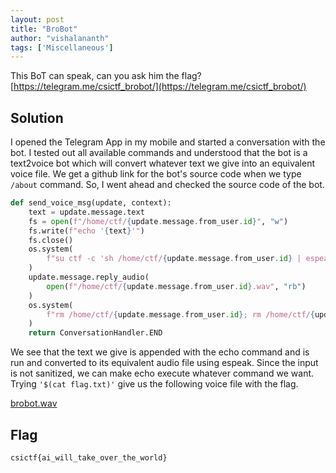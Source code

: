 ```yaml
---
layout: post
title: "BroBot"
author: "vishalananth"
tags: ['Miscellaneous']
---
```


This BoT can speak, can you ask him the flag? [https://telegram.me/csictf_brobot/](https://telegram.me/csictf_brobot/)

## Solution

I opened the Telegram App in my mobile and started a conversation with the bot. I tested out all available commands and understood that the bot is a text2voice bot which will convert whatever text we give into an equivalent voice file. We get a github link for the bot's source code when we type `/about` command.
So, I went ahead and checked the source code of the bot. 

```Python
def send_voice_msg(update, context):
    text = update.message.text
    fs = open(f"/home/ctf/{update.message.from_user.id}", "w")
    fs.write(f"echo '{text}'")
    fs.close()
    os.system(
        f"su ctf -c 'sh /home/ctf/{update.message.from_user.id} | espeak -w /home/ctf/{update.message.from_user.id}.wav --stdin'"
    )
    update.message.reply_audio(
        open(f"/home/ctf/{update.message.from_user.id}.wav", "rb")
    )
    os.system(
        f"rm /home/ctf/{update.message.from_user.id}; rm /home/ctf/{update.message.from_user.id}.wav"
    )
    return ConversationHandler.END
```

We see that the text we give is appended with the echo command and is run and converted to its equivalent audio file using espeak. Since the input is not sanitized, we can make echo execute whatever command we want. Trying `'$(cat flag.txt)'` give us the following voice file with the flag.

[brobot.wav]({{site.baseurl}}/assets/BroBot/brobot.wav)

## Flag

```
csictf{ai_will_take_over_the_world}
```
